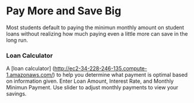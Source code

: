 # Pay More and Save Big
Most students default to paying the minimun monthly amount on student loans without realizing how much paying even a little more can save in the long run.

### Loan Calculator
A [loan calculator] (http://ec2-34-228-246-135.compute-1.amazonaws.com/) to help you determine what payment is optimal based on information given. Enter Loan Amount, Interest Rate, and Monthly Minimun Payment. Use slider to adjust monthly payments to view your savings.
